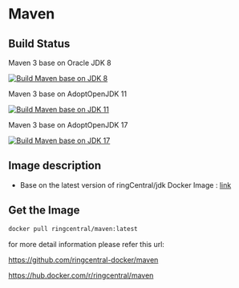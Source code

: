 
# Maven

## Build Status

Maven 3 base on Oracle JDK 8

[![Build Maven base on JDK 8](https://github.com/ringcentral-docker/maven/actions/workflows/maven-base-on-jdk8.yml/badge.svg)](https://github.com/ringcentral-docker/maven/actions/workflows/maven-base-on-jdk8.yml)

Maven 3 base on AdoptOpenJDK 11

[![Build Maven base on JDK 11](https://github.com/ringcentral-docker/maven/actions/workflows/maven-base-on-jdk11.yml/badge.svg)](https://github.com/ringcentral-docker/maven/actions/workflows/maven-base-on-jdk11.yml)


Maven 3 base on AdoptOpenJDK 17

[![Build Maven base on JDK 17](https://github.com/ringcentral-docker/maven/actions/workflows/maven-base-on-jdk17.yml/badge.svg)](https://github.com/ringcentral-docker/maven/actions/workflows/maven-base-on-jdk17.yml)

## Image description

* Base on the latest version of ringCentral/jdk Docker Image : [link](https://hub.docker.com/r/ringcentral/jdk/)

## Get the Image

```bash
docker pull ringcentral/maven:latest
```

for more detail information please refer this url:

<https://github.com/ringcentral-docker/maven>

<https://hub.docker.com/r/ringcentral/maven>
